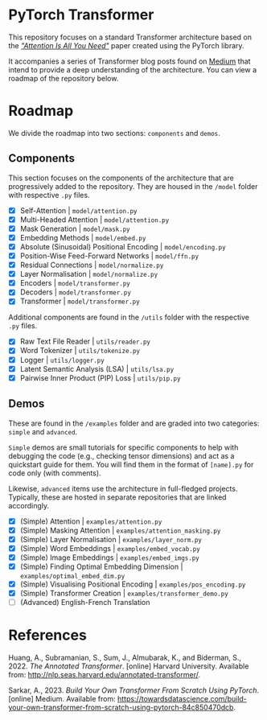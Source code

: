 # PyTorch Transformer
This repository focuses on a standard Transformer architecture based on the *["Attention Is All You Need"](https://arxiv.org/abs/1706.03762)* paper created using the PyTorch library.

It accompanies a series of Transformer blog posts found on [Medium](https://medium.com/@achronus/transformers-the-frontier-of-ml-generalisation-9659c42111c9) 
that intend to provide a deep understanding of the architecture. You can view a roadmap of the repository below.

# Roadmap
We divide the roadmap into two sections: `components` and `demos`.

## Components
This section focuses on the components of the architecture that are progressively added to the repository. They are housed in the `/model` folder with 
respective `.py` files.
- [x] Self-Attention | `model/attention.py`
- [x] Multi-Headed Attention | `model/attention.py`
- [x] Mask Generation | `model/mask.py`
- [x] Embedding Methods | `model/embed.py`
- [x] Absolute (Sinusoidal) Positional Encoding | `model/encoding.py`
- [x] Position-Wise Feed-Forward Networks | `model/ffn.py`
- [x] Residual Connections | `model/normalize.py`
- [x] Layer Normalisation | `model/normalize.py`
- [x] Encoders | `model/transformer.py`
- [x] Decoders | `model/transformer.py`
- [x] Transformer | `model/transformer.py`

Additional components are found in the `/utils` folder with the respective `.py` files.
- [x] Raw Text File Reader | `utils/reader.py`
- [x] Word Tokenizer | `utils/tokenize.py`
- [x] Logger | `utils/logger.py`
- [x] Latent Semantic Analysis (LSA) | `utils/lsa.py`
- [x] Pairwise Inner Product (PIP) Loss | `utils/pip.py` 

## Demos
These are found in the `/examples` folder and are graded into two categories: `simple` and `advanced`.

`Simple` demos are small tutorials for specific components to help with debugging the code (e.g., checking tensor dimensions) and act as a quickstart 
guide for them. You will find them in the format of `[name].py` for code only (with comments).

Likewise, `advanced` items use the architecture in full-fledged projects. Typically, these are hosted in separate repositories that are linked accordingly.

- [x] (Simple) Attention | `examples/attention.py`
- [x] (Simple) Masking Attention | `examples/attention_masking.py`
- [x] (Simple) Layer Normalisation | `examples/layer_norm.py`
- [x] (Simple) Word Embeddings | `examples/embed_vocab.py`
- [x] (Simple) Image Embeddings | `examples/embed_imgs.py`
- [x] (Simple) Finding Optimal Embedding Dimension | `examples/optimal_embed_dim.py`
- [x] (Simple) Visualising Positional Encoding | `examples/pos_encoding.py`
- [x] (Simple) Transformer Creation | `examples/transformer_demo.py`
- [ ] (Advanced) English-French Translation

# References
Huang, A., Subramanian, S., Sum, J., Almubarak, K., and Biderman, S., 2022. *The Annotated Transformer*. [online] Harvard University. Available from: 
http://nlp.seas.harvard.edu/annotated-transformer/.

Sarkar, A., 2023. *Build Your Own Transformer From Scratch Using PyTorch*. [online] Medium. Available from: https://towardsdatascience.com/build-your-own-transformer-from-scratch-using-pytorch-84c850470dcb.